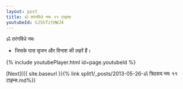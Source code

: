 ```yaml
---
layout: post
title: ॐ तरंगविधे नमः ११ टाइम्स
youtubeId: GJShTztHWJ4
---
```

 
 
 ॐ तरंगविधे नमः  
 
 -  जिसके पास सृजन और विनाश की लहरें हैं। 
 
  
 
  
 
 
 
 
 
 


{% include youtubePlayer.html id=page.youtubeId %}
 
[Next]({{ site.baseurl }}{% link  split1/_posts/2013-05-26-ॐ त्रिदसय नमः ११ टाइम्स.md%})
 

